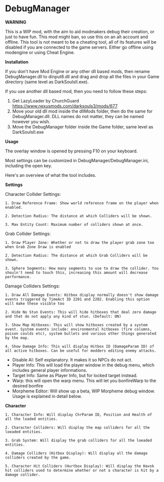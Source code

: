 # DebugManager

**WARNING**

This is a WIP mod, with the aim to aid modmakers debug their creation, or just to have fun. 
This mod might ban, so use this on an alt account and offline.
This tool is not meant to be a cheating tool, all of its features will be disabled if you are connected to the game servers. Either go offline using modengine or using Cheat Engine.

**Installation**

If you don't have Mod Engine or any other dll based mods, then rename DebugManager.dll to dinput8.dll and drag and drop all the files in your Game directory (same level as DarkSoulsII.exe).

If you use another dll based mod, then you need to follow these steps:
1) Get LazyLoader by ChurchGuard https://www.nexusmods.com/darksouls3/mods/677
2) Move your old dll mod inside the dllMods folder, then do the same for DebugManager.dll. DLL names do not matter, they can be named however you wish.
3) Move the DebugManager folder inside the Game folder, same level as DarkSoulsII.exe

**Usage**

The overlay window is opened by pressing F10 on your keyboard.

Most settings can be customized in DebugManager/DebugManager.ini, including the open key.

Here's an overview of what the tool includes.

**Settings**

Character Collider Settings:

	1. Draw Reference Frame: Show world reference frame on the player when enabled.
	
	2. Detection Radius: The distance at which Colliders will be shown.
	
	3. Max Entity Count: Maximum number of colliders shown at once.
	
Grab Collider Settings:

	1. Draw Player Zone: Whether or not to draw the player grab zone too when Grab Zone Draw is enabled
	
	2. Detection Radius: The distance at which Grab Colliders will be shown.
	
	3. Sphere Segments: How many segments to use to draw the collider. You shouln't need to touch this, increasing this amount will decrease performance.
	
Damage Colliders Settings:

	1. Draw All Damage Events: Hitbox display normally doesn't show damage events triggered by TimeAct ID 2201 and 2202. Enabling this option will make these visible too
	
	2. Hide No Stun Events: This will hide hitboxes that deal zero damage and that do not apply any kind of stun. (Default: ON)
	
	3. Show Map Hitboxes: This will show hitboxes created by a system event. System events include: environmental hitboxes (fire columns, poison coulds etc), system bullets and various other things generated by the map.
  
  	4. Show Damage Info: This will display Hitbox ID (DamageParam ID) of all active hitboxes. Can be useful for modders editing enemy attacks.

* Disable AI: Self explanatory. It makes it so NPCs do not act.
* Player Info: This will load the player window in the debug menu, which includes general player informations.
* Target Info: Same as Player Info, but for locked target instead.
* Warp: this will open the warp menu. This will let you bonfireWarp to the desired bonfire
* Morpheme Editor: Will show up a beta, WIP Morpheme debug window. Usage is explained in detail below.

**Character**

	1. Character Info: Will display ChrParam ID, Position and Health of all the loaded entities.
	
	2. Character Colliders: Will display the map colliders for all the loeaded entities.
	
	3. Grab System: Will display the grab colliders for all the loeaded entities.
	
	4. Damage Colliders (Hitbox Display): Will display all the damage colliders created by the game.
	
	5. Character Hit Colliders (Hurtbox Display): Will display the Havok hit colliders used to determine whether or not a character is hit by a damage collider.

